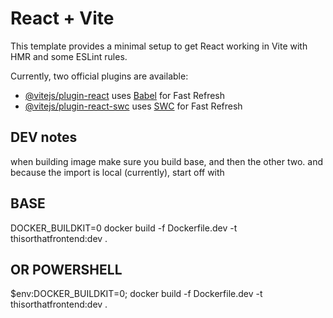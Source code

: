 # React + Vite

This template provides a minimal setup to get React working in Vite with HMR and some ESLint rules.

Currently, two official plugins are available:

- [@vitejs/plugin-react](https://github.com/vitejs/vite-plugin-react/blob/main/packages/plugin-react/README.md) uses [Babel](https://babeljs.io/) for Fast Refresh
- [@vitejs/plugin-react-swc](https://github.com/vitejs/vite-plugin-react-swc) uses [SWC](https://swc.rs/) for Fast Refresh

DEV notes
---------
when building image make sure you build base, and then the other two. and because the import is local (currently), start off with

BASE
---------
DOCKER_BUILDKIT=0 docker build -f Dockerfile.dev -t thisorthatfrontend:dev .

OR
POWERSHELL
----------
$env:DOCKER_BUILDKIT=0; docker build -f Dockerfile.dev -t thisorthatfrontend:dev .
